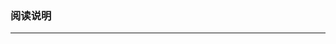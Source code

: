 ### 阅读说明

----------------------------------------------------------------------------------------------------------------------------------------------------------

